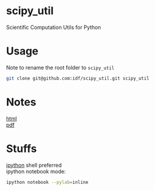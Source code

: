 # scipy_util
Scientific Computation Utils for Python

# Usage
Note to rename the root folder to `scipy_util`  
```bash
git clone git@github.com:idf/scipy_util.git scipy_util
```

# Notes
[html](http://scipy-lectures.github.io)  
[pdf](https://scipy-lectures.github.io/_downloads/PythonScientific-simple.pdf)

# Stuffs
[ipython](http://ipython.org/) shell preferred  
ipython notebook mode: 
```bash
ipython notebook --pylab=inline
```
